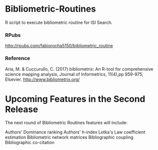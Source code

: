 # Bibliometric-Routines
R script to execute bibliometric routine for ISI Search. 

### RPubs 
<http://rpubs.com/fabiorocha5150/bibliometric_routine>

### Reference
Aria, M. & Cuccurullo, C. (2017) bibliometrix: An R-tool for comprehensive science mapping analysis, Journal of Informetrics, 11(4),pp 959-975, Elsevier.
<http://www.bibliometrix.org/>

# Upcoming Features in the Second Release

The next round of Bibliometric Routines features will include:

Authors' Dominance ranking
Authors' h-index
Lotka's Law coefficient estimation
Bibliometric network matrices
Bibliographic coupling
Bibliographic co-citation
